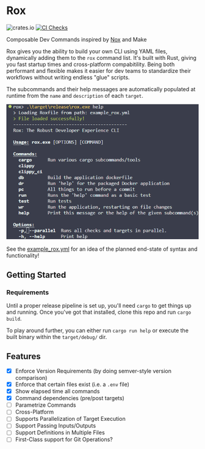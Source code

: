 # Rox

![crates.io](https://img.shields.io/crates/v/rox-cli.svg)
[![CI Checks](https://github.com/ThomasLaPiana/rox/actions/workflows/checks.yml/badge.svg)](https://github.com/ThomasLaPiana/rox/actions/workflows/checks.yml)

Composable Dev Commands inspired by [Nox](https://nox.thea.codes/en/stable/) and Make

Rox gives you the ability to build your own CLI using YAML files, dynamically adding them to the `rox` command list. It's built with Rust, giving you fast startup times and cross-platform compabitility. Being both performant and flexible makes it easier for dev teams to standardize their workflows without writing endless "glue" scripts.

The subcommands and their help messages are automatically populated at runtime from the `name` and `description` of each `target`.

![Rox Help](assets/help_screenshot.png "Help Screenshot")

See the [example_rox.yml](example_rox.yml) for an idea of the planned end-state of syntax and functionality!

## Getting Started

### Requirements

Until a proper release pipeline is set up, you'll need `cargo` to get things up and running. Once you've got that installed, clone this repo and run `cargo build`.

To play around further, you can either run `cargo run help` or execute the built binary within the `target/debug/` dir.

## Features

- [x] Enforce Version Requirements (by doing semver-style version comparison)
- [x] Enforce that certain files exist (i.e. a `.env` file)
- [x] Show elapsed time all commands
- [x] Command dependencies (pre/post targets)
- [ ] Parametrize Commands
- [ ] Cross-Platform
- [ ] Supports Parallelization of Target Execution
- [ ] Support Passing Inputs/Outputs
- [ ] Support Definitions in Multiple Files
- [ ] First-Class support for Git Operations?
